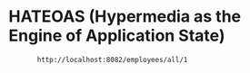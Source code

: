 # HATEOAS (Hypermedia as the Engine of Application State)
           
           http://localhost:8082/employees/all/1